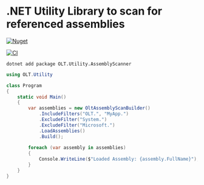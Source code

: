 # .NET Utility Library to scan for referenced assemblies 


[![Nuget](https://img.shields.io/nuget/v/OLT.Utility.AssemblyScanner)](https://www.nuget.org/packages/OLT.Utility.AssemblyScanner)


[![CI](https://github.com/OuterlimitsTech/olt-dotnet-utility-libraries/actions/workflows/build.yml/badge.svg)](https://github.com/OuterlimitsTech/olt-dotnet-utility-libraries/actions/workflows/build.yml) 


```shell
dotnet add package OLT.Utility.AssemblyScanner
```


```csharp
using OLT.Utility

class Program
{
    static void Main()
    {
        var assemblies = new OltAssemblyScanBuilder()
            .IncludeFilters("OLT.", "MyApp.")
            .ExcludeFilter("System.")
            .ExcludeFilter("Microsoft.")
            .LoadAssemblies()
            .Build();
        
        foreach (var assembly in assemblies)
        {
            Console.WriteLine($"Loaded Assembly: {assembly.FullName}");
        }
    }
}


```

